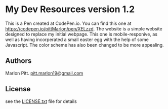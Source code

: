 

# My Dev Resources version 1.2
This is a Pen created at CodePen.io. You can find this one at https://codepen.io/pittMarlon/pen/XELzzd. The website is a simple website designed to replace my initial webpage. This one is mobile-responive, as well as having incorperated a small easter egg with the help of some Javascript. The color scheme has also been changed to be more appealing.

## Authors
Marlon Pitt. pitt.marlon19@gmail.com

## License
see the [LICENSE.txt](LICENSE.txt) file for details
